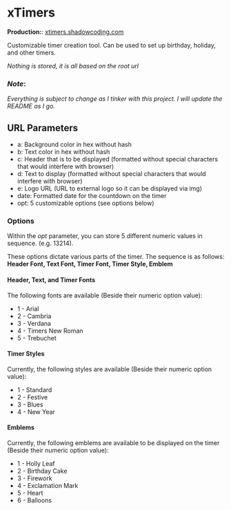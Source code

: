 # xTimers

**Production:**: [xtimers.shadowcoding.com](https://xtimers.shadowcoding.com)

Customizable timer creation tool.
Can be used to set up birthday, holiday, and other timers.

*Nothing is stored, it is all based on the root url*

### *Note*:
*Everything is subject to change as I tinker with this project. I will update the README as I go.*

## URL Parameters

- a: Background color in hex without hash
- b: Text color in hex without hash
- c: Header that is to be displayed (formatted without special characters that would interfere with browser)
- d: Text to display (formatted without special characters that would interfere with browser)
- e: Logo URL (URL to external logo so it can be displayed via img)
- date: Formatted date for the countdown on the timer
- opt: 5 customizable options (see options below)

### Options

Within the *opt* parameter, you can store 5 different numeric values in sequence. (e.g. 13214).

These options dictate various parts of the timer. The sequence is as follows:
**Header Font, Text Font, Timer Font, Timer Style, Emblem**

#### Header, Text, and Timer Fonts

The following fonts are available (Beside their numeric option value):
- 1 - Arial
- 2 - Cambria
- 3 - Verdana
- 4 - Timers New Roman
- 5 - Trebuchet

#### Timer Styles

Currently, the following styles are available (Beside their numeric option value):
- 1 - Standard
- 2 - Festive
- 3 - Blues
- 4 - New Year

#### Emblems

Currently, the following emblems are available to be displayed on the timer (Beside their numeric option value):
- 1 - Holly Leaf
- 2 - Birthday Cake
- 3 - Firework
- 4 - Exclamation Mark
- 5 - Heart
- 6 - Balloons